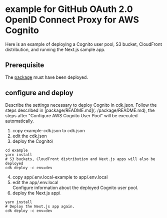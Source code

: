 # example for GitHub OAuth 2.0 OpenID Connect Proxy for AWS Cognito

Here is an example of deploying a Cognito user pool, S3 bucket, CloudFront distribution, and running the Next.js sample app.

## Prerequisite

The [package](../package/) must have been deployed.

## configure and deploy

Describe the settings necessary to deploy Cognito in cdk.json.
Follow the steps described in [package/README.md](. /package/README.md), the steps after "Configure AWS Cognito User Pool" will be executed automatically.

1. copy example-cdk.json to cdk.json
2. edit the cdk.json
3. deploy the Cognito\
```
cd example
yarn install
# S3 buckets, CloudFront distribution and Next.js apps will also be deployed
cdk deploy -c env=dev
```
4. copy app/.env.local-example to app/.env.local
5. edit the app/.env.local\
Configure information about the deployed Cognito user pool.
6. deploy the Next.js app\
```
yarn install
# Deploy the Next.js app again.
cdk deploy -c env=dev
```

